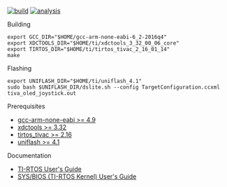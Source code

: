 [![build](https://img.shields.io/travis/amq/tiva_oled_joystick.svg)](https://travis-ci.org/amq/tiva_oled_joystick)
[![analysis](https://img.shields.io/coverity/scan/11388.svg)](https://scan.coverity.com/projects/amq-tiva_oled_joystick)

Building
```
export GCC_DIR="$HOME/gcc-arm-none-eabi-6_2-2016q4"
export XDCTOOLS_DIR="$HOME/ti/xdctools_3_32_00_06_core"
export TIRTOS_DIR="$HOME/ti/tirtos_tivac_2_16_01_14"
make
```

Flashing
```
export UNIFLASH_DIR="$HOME/ti/uniflash_4.1"
sudo bash $UNIFLASH_DIR/dslite.sh --config TargetConfiguration.ccxml tiva_oled_joystick.out
```

Prerequisites
- [gcc-arm-none-eabi >= 4.9](https://developer.arm.com/open-source/gnu-toolchain/gnu-rm)
- [xdctools >= 3.32](http://software-dl.ti.com/dsps/dsps_public_sw/sdo_sb/targetcontent/tirtos/index.html)
- [tirtos_tivac >= 2.16](http://software-dl.ti.com/dsps/dsps_public_sw/sdo_sb/targetcontent/tirtos/index.html)
- [uniflash >= 4.1](http://www.ti.com/tool/UNIFLASH)

Documentation
- [TI-RTOS User's Guide](http://www.ti.com/lit/ug/spruhd4m/spruhd4m.pdf)
- [SYS/BIOS (TI-RTOS Kernel) User's Guide](http://www.ti.com/lit/ug/spruex3q/spruex3q.pdf)
